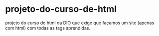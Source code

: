 # projeto-do-curso-de-html
projeto do curso de html da DIO que exige que façamos um site (apenas com html) com todas as tags aprendidas.
